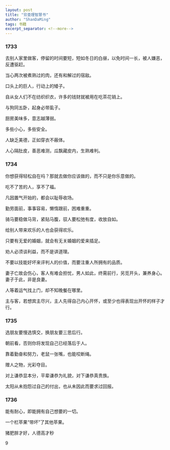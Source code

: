 ```yaml
---
layout: post
title: "穷查理智慧书"
author: "ShanDaMing"
tags: 书籍
excerpt_separator: <!--more-->
---
```


### 1733<!--more-->
去别人家里做客，停留的时间要短，短如冬日的白昼，以免时间一长，被人嫌恶，反遭驱赶。

当心两次被煮熟过的肉，还有和解过的宿敌。

口头上的巨人，行动上的矮子。

自从女人们不在纺织织衣，许多的钱财就被用在吃茶花销上。

与狗同五卧，起身必带虱子。

厨房美味多，意志越薄弱。

多些小心，多些安全。

人缺乏美德，正如穿衣不蔽体。

人心隔肚皮，善恶难测，瓜飘藏皮内，生熟难判。

### 1734
你想获得轻松自在吗？那就去做你应该做的，而不只是你乐意做的。

吃不了苦的人，享不了福。

凡因置气开始的，都会以耻辱收场。

勤劳面前，事事容易，懒惰跟前，困难重重。

骑马要稳做马背，紧贴马腹，驭人要松弛有度，收放自如。

给别人带来欢乐的人也会获得欢乐。

只要有无爱的婚姻，就会有无关婚姻的爱来插足。

劝人必须谈利益，而不是讲道理。

不要以技能好坏来评判人的价值，而要注重人所拥有的品质。

妻子亡故会伤心，客人有难会担忧，男人如此，终需前行，另觅开头，兼养身心。妻子于此，非是良妻。

人等着运气找上门，却不知晚餐在哪里。

主与客，若想宾主尽兴，主人先得自己内心开怀，或至少也得表现出开怀的样子才行。

### 1735
选朋友要慢选慎交，换朋友要三思后行。

朝前看，否则你将发现自己已经落后于人。

靠着勤奋和努力，老鼠一张嘴，也能咬断绳。

赠人之物，光彩夺目。

对上谦恭显本分，平辈谦恭为礼貌，对下谦恭真贵族。

太阳从未抱怨过自己的付出，也从未因此而要求过回报。

### 1736
能有耐心，即能拥有自己想要的一切。

一个栏苹果“带坏”了其他苹果。

猪肥胖才好，人德高才秒

9
